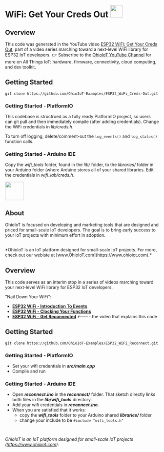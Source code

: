 # WiFi: Get Your Creds Out <img src="https://www.ohioiot.com/images/logo.jpg" width=40px >

## Overview

This code was generated in the YouTube video [ESP32 WiFi: Get Your Creds Out](https://www.youtube.com/watch?v=AT4uNl0lJK8&list=PLAilpW21Y-LAHbQl6HvIWl0VDeJ9daaME), part of a video series marching toward a next-level WiFi library for ESP32 IoT developers.  👉 Subscribe to the [OhioIoT YouTube Channel](https://www.youtube.com/@OhioIoT?sub_confirmation=1) for more on All Things IoT: hardware, firmware, connectivity, cloud computing, and dev toolkit.


## Getting Started
```
git clone https://github.com/OhioIoT-Examples/ESP32_WiFi_Creds-Out.git
```


### Getting Started - PlatformIO
This codebase is structrued as a fully ready PlatformIO project, so users can git pull and then immediately compile (after adding credentials).
Change the WiFi credentials in *lib/creds.h*.

To turn off logging, delete/comment-out the `log_events()` and `log_status()` function calls.



### Getting Started - Arduino IDE 

Copy the *wifi_tools* folder, found in the *lib/* folder, to the *libraries/* folder in your Arduino folder (where Arduino stores all of your shared libraries.
Edit the credentials in *wifi_lab/creds.h*.

<image src="https://www.ohioiot.com/images/arduino_ide_friendly.png" width=60px ></image>


## About

OhioIoT is focused on developing and marketing tools that are designed and priced for small-scale IoT developers.  The goal is to bring early success to your IoT projects with minimum effort in adoption.

<br>
*OhioIoT is an IoT platform designed for small-scale IoT projects.  For more, check out our webiste at [www.OhioIoT.com](https://www.ohioiot.com).*














## Overview

This code serves as an interim stop in a series of videos marching toward your next-level WiFi library for ESP32 IoT developers.  

"Nail Down Your WiFi":
- **[ESP32 WiFi - Introduction To Events](https://www.youtube.com/watch?v=AT4uNl0lJK8)**
- **[ESP32 WiFi - Clocking Your Functions]([tbd])**
- **[ESP32 WiFi - Get Reconnected]([tbd])** <---- the video that explains this code


## Getting Started
```
git clone https://github.com/OhioIoT-Examples/ESP32_WiFi_Reconnect.git
```


### Getting Started - PlatformIO
- Set your wifi credentials in ***src/main.cpp***
- Compile and run


### Getting Started - Arduino IDE 
- Open ***reconnect.ino*** in the ***reconnect/*** folder.  That sketch directly links both files in the ***lib/wifi_tools*** directory. 
- Add your wifi credentials in ***reconnect.ino***.
- When you are satisfied that it works:
  - copy the ***wifi_tools*** folder to your Arduino shared ***libraries/*** folder
  - change your include to be `#include "wifi_tools.h"`


<br>


*OhioIoT is an IoT platform designed for small-scale IoT projects (https://www.ohioiot.com).*
